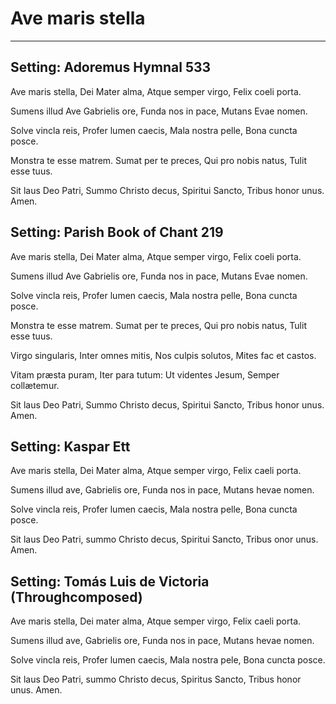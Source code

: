# Ave maris stella

***

## Setting: Adoremus Hymnal 533

Ave maris stella,
Dei Mater alma,
Atque semper virgo,
Felix coeli porta.

Sumens illud Ave
Gabrielis ore,
Funda nos in pace,
Mutans Evae nomen.

Solve vincla reis,
Profer lumen caecis,
Mala nostra pelle,
Bona cuncta posce.

Monstra te esse matrem.
Sumat per te preces,
Qui pro nobis natus,
Tulit esse tuus.

Sit laus Deo Patri,
Summo Christo decus,
Spiritui Sancto,
Tribus honor unus. Amen.

## Setting: Parish Book of Chant 219

Ave maris stella,
Dei Mater alma,
Atque semper virgo,
Felix coeli porta.
 
Sumens illud Ave
Gabrielis ore,
Funda nos in pace,
Mutans Evae nomen.
 
Solve vincla reis,
Profer lumen caecis,
Mala nostra pelle,
Bona cuncta posce.
 
Monstra te esse matrem.
Sumat per te preces,
Qui pro nobis natus,
Tulit esse tuus.

Virgo singularis,
Inter omnes mitis,
Nos culpis solutos,
Mites fac et castos.

Vitam præsta puram,
Iter para tutum:
Ut videntes Jesum,
Semper collætemur.
 
Sit laus Deo Patri,
Summo Christo decus,
Spiritui Sancto,
Tribus honor unus. Amen.

## Setting: Kaspar Ett

Ave maris stella, Dei Mater alma,
Atque semper virgo, Felix caeli porta.

Sumens illud ave, Gabrielis ore,
Funda nos in pace, Mutans hevae nomen.

Solve vincla reis, Profer lumen caecis,
Mala nostra pelle, Bona cuncta posce.

Sit laus Deo Patri, summo Christo decus,
Spiritui Sancto, Tribus onor unus. Amen.

## Setting: Tomás Luis de Victoria (Throughcomposed)

Ave maris stella, 
Dei mater alma, 
Atque semper virgo, 
Felix caeli porta.

Sumens illud ave, 
Gabrielis ore,
Funda nos in pace, 
Mutans hevae nomen.

Solve vincla reis,
Profer lumen caecis,
Mala nostra pele,
Bona cuncta posce.

Sit laus Deo Patri,
summo Christo decus,
Spiritus Sancto,
Tribus honor unus. Amen.